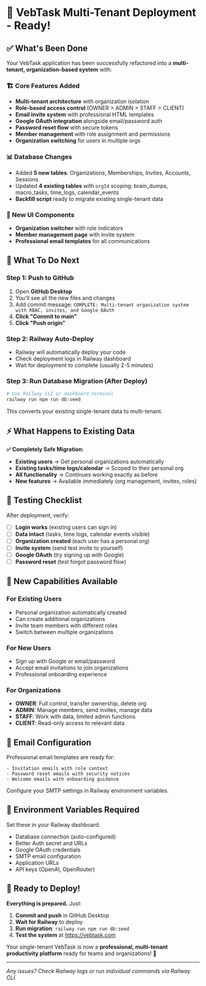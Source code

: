 # 🚀 VebTask Multi-Tenant Deployment - Ready!

## ✅ What's Been Done

Your VebTask application has been successfully refactored into a **multi-tenant, organization-based system** with:

### 🏗 Core Features Added
- **Multi-tenant architecture** with organization isolation  
- **Role-based access control** (OWNER > ADMIN > STAFF > CLIENT)
- **Email invite system** with professional HTML templates
- **Google OAuth integration** alongside email/password auth
- **Password reset flow** with secure tokens
- **Member management** with role assignment and permissions
- **Organization switching** for users in multiple orgs

### 📊 Database Changes
- Added **5 new tables**: Organizations, Memberships, Invites, Accounts, Sessions
- Updated **4 existing tables** with `orgId` scoping: brain_dumps, macro_tasks, time_logs, calendar_events
- **Backfill script** ready to migrate existing single-tenant data

### 🎨 New UI Components  
- **Organization switcher** with role indicators
- **Member management page** with invite system
- **Professional email templates** for all communications

## 🎯 What To Do Next

### **Step 1: Push to GitHub**
1. Open **GitHub Desktop**
2. You'll see all the new files and changes
3. Add commit message: `COMPLETE: Multi-tenant organization system with RBAC, invites, and Google OAuth`
4. **Click "Commit to main"**
5. **Click "Push origin"**

### **Step 2: Railway Auto-Deploy**
- Railway will automatically deploy your code
- Check deployment logs in Railway dashboard
- Wait for deployment to complete (usually 2-5 minutes)

### **Step 3: Run Database Migration** (After Deploy)
```bash
# Use Railway CLI or dashboard terminal
railway run npm run db:seed
```

This converts your existing single-tenant data to multi-tenant.

## ⚡ What Happens to Existing Data

**✅ Completely Safe Migration:**
- **Existing users** → Get personal organizations automatically
- **Existing tasks/time logs/calendar** → Scoped to their personal org  
- **All functionality** → Continues working exactly as before
- **New features** → Available immediately (org management, invites, roles)

## 🧪 Testing Checklist

After deployment, verify:
- [ ] **Login works** (existing users can sign in)
- [ ] **Data intact** (tasks, time logs, calendar events visible)  
- [ ] **Organization created** (each user has a personal org)
- [ ] **Invite system** (send test invite to yourself)
- [ ] **Google OAuth** (try signing up with Google)
- [ ] **Password reset** (test forgot password flow)

## 🎉 New Capabilities Available

### **For Existing Users**
- Personal organization automatically created
- Can create additional organizations  
- Invite team members with different roles
- Switch between multiple organizations

### **For New Users**  
- Sign up with Google or email/password
- Accept email invitations to join organizations
- Professional onboarding experience

### **For Organizations**
- **OWNER**: Full control, transfer ownership, delete org
- **ADMIN**: Manage members, send invites, manage data
- **STAFF**: Work with data, limited admin functions  
- **CLIENT**: Read-only access to relevant data

## 📧 Email Configuration 

Professional email templates are ready for:
```
- Invitation emails with role context
- Password reset emails with security notices
- Welcome emails with onboarding guidance
```

Configure your SMTP settings in Railway environment variables.

## 🔧 Environment Variables Required

Set these in your Railway dashboard:
- Database connection (auto-configured)
- Better Auth secret and URLs
- Google OAuth credentials
- SMTP email configuration  
- Application URLs
- API keys (OpenAI, OpenRouter)

## 🚀 Ready to Deploy!

**Everything is prepared.** Just:
1. **Commit and push** in GitHub Desktop
2. **Wait for Railway** to deploy  
3. **Run migration**: `railway run npm run db:seed`
4. **Test the system** at https://vebtask.com

Your single-tenant VebTask is now a **professional, multi-tenant productivity platform** ready for teams and organizations! 🎉

---

*Any issues? Check Railway logs or run individual commands via Railway CLI.*